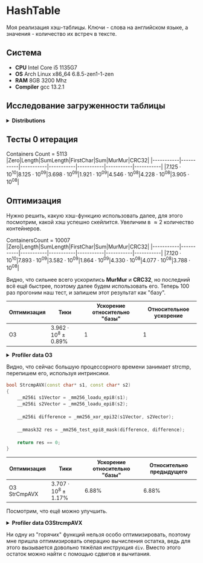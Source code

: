 # HashTable
Моя реализация хэш-таблицы. Ключи - слова на английском языке,
а значения - количество их встреч в тексте.

## Система
- **CPU** Intel Core i5 1135G7
- **OS** Arch Linux x86_64 6.8.5-zen1-1-zen
- **RAM** 8GB 3200 Mhz
- **Compiler** gcc 13.2.1

## Исследование загруженности таблицы

<details>
<summary> <b> Distributions </b> </summary>
<p align="center">

<figure>
    <img src = Containers/ContainersZero.csvgraph.png style = "width: 65vw">
    <figcaption align="center">Zero</figcaption>
</figure>
<figure>
    <img src = Containers/ContainersLength.csvgraph.png style = "width: 65vw">
    <figcaption align="center">Length</figcaption>
</figure>
<figure>
    <img src = Containers/ContainersSumLength.csvgraph.png style = "width: 65vw">
    <figcaption align="center">SumLength</figcaption>
</figure>
<figure>
    <img src = Containers/ContainersFirstChar.csvgraph.png style = "width: 65vw">
    <figcaption align="center">FirstChar</figcaption>
</figure>
<figure>
    <img src = Containers/ContainersSum.csvgraph.png style = "width: 65vw">
    <figcaption align="center">Sum</figcaption>
</figure>
<figure>
    <img src = Containers/ContainersMurMur.csvgraph.png style = "width: 65vw">
    <figcaption align="center">MurMur</figcaption>
</figure>
<figure>
    <img src = Containers/ContainersCRC32.csvgraph.png style = "width: 65vw">
    <figcaption align="center">CRC32</figcaption>
</figure>

</p>
</details>

## Тесты 0 итерация
Containers Count = 5113
|Zero|Length|SumLength|FirstChar|Sum|MurMur|CRC32|
|-----------|-----------|-----------|-----------|-----------|-----------|-----------|
|$7.125\cdot10^{10}$|$8.125\cdot10^{09}$|$3.698\cdot10^{09}$|$1.921\cdot10^{09}$|$4.546\cdot10^{08}$|$4.228\cdot10^{08}$|$3.905\cdot10^{08}$|

## Оптимизация

Нужно решить, какую хэш-функцию использовать далее, для этого посмотрим, какой хэш
успешно скейлится. Увеличим в $\approx 2$ количество контейнеров.

ContainersCount = 10007
|Zero|Length|SumLength|FirstChar|Sum|MurMur|CRC32|
|-----------|-----------|-----------|-----------|-----------|-----------|-----------|
|$7.120\cdot10^{10}$|$7.893\cdot10^{09}$|$3.582\cdot10^{09}$|$1.864\cdot10^{09}$|$4.330\cdot10^{08}$|$4.077\cdot10^{08}$|$3.788\cdot10^{08}$|

Видно, что сильнее всего ускорились **MurMur** и **CRC32**, но последний всё ещё быстрее, поэтому далее будем использовать
его. Теперь 100 раз прогоним наш тест, и запишем этот результат как "базу".

| Оптимизация       | Тики             | Ускорение относительно "базы" | Относительное ускорение |
|-------------------|------------------|-------------------------------|-------------------------|
| O3                | $3.962 \cdot 10^{8} \pm 0.89\%$ | 1                             | 1        |

<details>
<summary> <b> Profiler data O3 </b> </summary>
<p align="center">
<img src = img/O3.png style = "width: 65vw">
</p>
</details>

Видно, что сейчас большую процессорного времени занимает strcmp, перепишем его, используя интринсики.

```c++
bool StrcmpAVX(const char* s1, const char* s2)
{
    __m256i s1Vector = _mm256_loadu_epi8(s1);
    __m256i s2Vector = _mm256_loadu_epi8(s2);

    __m256i difference = _mm256_xor_epi32(s1Vector, s2Vector);

    __mmask32 res = _mm256_test_epi8_mask(difference, difference);

    return res == 0;
}
```

| Оптимизация       | Тики                            | Ускорение относительно "базы" | Относительно предыдущего |
|-------------------|---------------------------------|-------------------------------|--------------------------|
| O3 StrCmpAVX      | $3.707 \cdot 10^{8} \pm 1.17\%$ | $6.88\%$                      | $6.88\%$                 |

Посмотрим, что ещё можно улучшить.

<details>
<summary> <b> Profiler data O3StrcmpAVX </b> </summary>
<p align="center">
<img src = img/O3StrcmpAVX.png style = "width: 65vw">
</p>
</details>

Ни одну из "горячих" функций нельзя особо оптимизировать, поэтому мне пришла оптимизировать
операцию вычисления остатка, ведь для этого вызывается довольно тяжёлая инструкция ```div```.
Вместо этого остаток можно найти с помощью сдвигов и вычитания.
